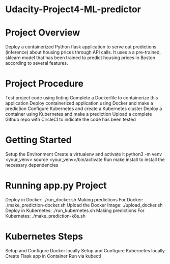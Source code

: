# Udacity-Project4-ML-predictor

<h1>Project Overview</h1>

Deploy a containerized Python flask application to serve out predictions (inference) about housing prices through API calls. It uses a a pre-trained, sklearn model that has been trained to predict housing prices in Boston according to several features.

<h1>Project Procedure</h1>

Test project code using linting
Complete a Dockerfile to containerize this application
Deploy containerized application using Docker and make a prediction
Configure Kubernetes and create a Kubernetes cluster
Deploy a container using Kubernetes and make a prediction
Upload a complete Github repo with CircleCI to indicate the code has been tested

<h1>Getting Started</h1>

Setup the Environment
Create a virtualenv and activate it
python3 -m venv <your_venv>
source <your_venv>/bin/activate
Run make install to install the necessary dependencies

<h1>Running app.py Project</h1>

Deploy in Docker: ./run_docker.sh
Making predictions For Docker: ./make_prediction-docker.sh
Upload the Docker Image: ./upload_docker.sh
Deploy in Kubernetes: ./run_kubernetes.sh
Making predictions For Kubernetes: ./make_prediction-k8s.sh

<h1>Kubernetes Steps</h1>

Setup and Configure Docker locally
Setup and Configure Kubernetes locally
Create Flask app in Container
Run via kubectl
